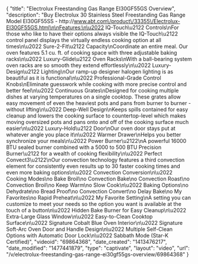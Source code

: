 {
    "title": "Electrolux Freestanding Gas Range EI30GF55GS Overview",
    "description": "Buy Electrolux 30 Stainless Steel Freestanding Gas Range Model EI30GF55SS - http:\/\/www.abt.com\/product\/33355\/Electrolux-EI30GF55GS.html\n\nFeatures:\n\u2022 IQ-Touch\u2122 Controls\nFor those who like to have their options always visible the IQ-Touch\u2122 control panel displays the virtually endless cooking option at all times\n\u2022 Sure-2-Fit\u2122 Capacity\nCoordinate an entire meal. Our oven features 5.1 cu. ft. of cooking space with three adjustable baking racks\n\u2022 Luxury-Glide\u2122 Oven Racks\nWith a ball-bearing system oven racks are so smooth they extend effortlessly\n\u2022 Luxury-Design\u2122 Lighting\nOur ramp-up designer halogen lighting is as beautiful as it is functional\n\u2022 Professional-Grade Control Knobs\nEliminate guesswork while cooking with more precise control and better feel\n\u2022 Continuous Grates\nDesigned for cooking multiple dishes at varying temperatures on a single cooktop. These grates allow easy movement of even the heaviest pots and pans from burner to burner - without lifting\n\u2022 Deep-Well Design\nKeeps spills contained for easy cleanup and lowers the cooking surface to countertop-level which makes moving oversized pots and pans onto and off of the cooking surface much easier\n\u2022 Luxury-Hold\u2122 Door\nOur oven door stays put at whatever angle you place it\n\u2022 Warmer Drawer\nHelps you better synchronize your meals\n\u2022 Power Burner\u2122\nA powerful 16000 BTU sealed burner combined with a 5000 to 500 BTU Precision Burner\u2122 for a wealth of cooking flexibility\n\u2022 Perfect Convect3\u2122\nOur convection technology features a third convection element for consistently even results up to 30 faster cooking times and even more baking options\n\u2022 Convection Conversion\n\u2022 Cooking Modes\no Bake Broil\no Convection Bake\no Convection Roast\no Convection Broil\no Keep Warm\no Slow Cook\n\u2022 Baking Options\no Dehydrate\no Bread Proof\no Convection Convert\no Delay Bake\no My Favorites\no Rapid Preheat\n\u2022 My Favorite Setting\nA setting you can customize to meet your needs so the option you want is available at the touch of a button\n\u2022 Hidden Bake Burner for Easy Cleanup\n\u2022 Extra-Large Glass Window\n\u2022 Easy-to-Clean Cooktop Surface\n\u2022 Signature Cobalt Blue Oven Interior\n\u2022 Signature Soft-Arc Oven Door and Handle Design\n\u2022 Multiple Self-Clean Options with Automatic Door Lock\n\u2022 Sabbath Mode (Star-K Certified)",
    "videoid": "69864368",
    "date_created": "1413476217",
    "date_modified": "1477441879",
    "type": "captivate",
    "layout": "video",
    "url": "\/v\/electrolux-freestanding-gas-range-ei30gf55gs-overview\/69864368"
}
